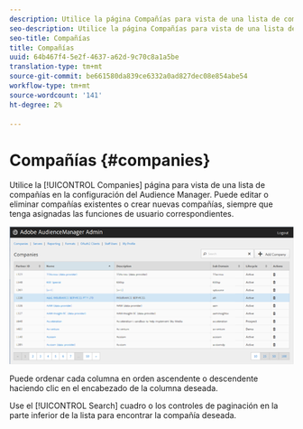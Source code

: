```yaml
---
description: Utilice la página Compañías para vista de una lista de compañías en la configuración de Audience Manager. Puede editar o eliminar compañías existentes o crear nuevas compañías, siempre que tenga asignadas las funciones de usuario correspondientes.
seo-description: Utilice la página Compañías para vista de una lista de compañías en la configuración de Audience Manager. Puede editar o eliminar compañías existentes o crear nuevas compañías, siempre que tenga asignadas las funciones de usuario correspondientes.
seo-title: Compañías
title: Compañías
uuid: 64b467f4-5e2f-4637-a62d-9c70c8a1a5be
translation-type: tm+mt
source-git-commit: be661580da839ce6332a0ad827dec08e854abe54
workflow-type: tm+mt
source-wordcount: '141'
ht-degree: 2%

---
```



# Compañías {#companies}

Utilice la [!UICONTROL Companies] página para vista de una lista de compañías en la configuración del Audience Manager. Puede editar o eliminar compañías existentes o crear nuevas compañías, siempre que tenga asignadas las funciones de usuario correspondientes.

![](assets/companies.png)

Puede ordenar cada columna en orden ascendente o descendente haciendo clic en el encabezado de la columna deseada.

Use el [!UICONTROL Search] cuadro o los controles de paginación en la parte inferior de la lista para encontrar la compañía deseada.
